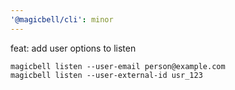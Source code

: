 ```yaml
---
'@magicbell/cli': minor
---
```


feat: add user options to listen

```shell
magicbell listen --user-email person@example.com
magicbell listen --user-external-id usr_123
```
